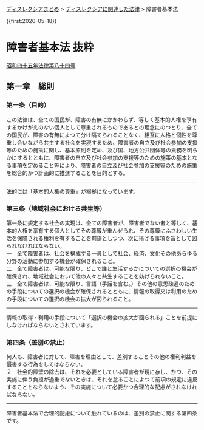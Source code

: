 <p class="breadcrumbs"><a href="../index.md">ディスレクシアまとめ</a> > <a href="index.md">ディスレクシアに関連した法律</a> > 障害者基本法

{{first:2020-05-18}}

# 障害者基本法 抜粋
[昭和四十五年法律第八十四号](https://elaws.e-gov.go.jp/search/elawsSearch/elaws_search/lsg0500/detail?lawId=345AC1000000084)
## 第一章　総則
### 第一条（目的）
この法律は、全ての国民が、障害の有無にかかわらず、等しく基本的人権を享有するかけがえのない個人として尊重されるものであるとの理念にのつとり、全ての国民が、障害の有無によつて分け隔てられることなく、相互に人格と個性を尊重し合いながら共生する社会を実現するため、障害者の自立及び社会参加の支援等のための施策に関し、基本原則を定め、及び<span class="highlight">国、地方公共団体等の責務を明らかにする</span>とともに、障害者の自立及び社会参加の支援等のための施策の基本となる事項を定めること等により、障害者の自立及び社会参加の支援等のための施策を総合的かつ計画的に推進することを目的とする。

---

<div class="note"><i class="fa fa-comment-o"></i> 法的には「基本的人権の尊重」が根拠になっています。</div>

### 第三条（地域社会における共生等）
第一条に規定する社会の実現は、全ての障害者が、障害者でない者と等しく、基本的人権を享有する個人としてその尊厳が重んぜられ、その尊厳にふさわしい生活を保障される権利を有することを前提としつつ、次に掲げる事項を旨として図られなければならない。  
一　全て障害者は、社会を構成する一員として社会、経済、文化その他あらゆる分野の活動に参加する機会が確保されること。  
二　全て障害者は、可能な限り、どこで誰と生活するかについての選択の機会が確保され、地域社会において他の人々と共生することを妨げられないこと。  
三　全て障害者は、可能な限り、言語（手話を含む。）その他の意思疎通のための手段についての選択の機会が確保されるとともに、<span class="highlight">情報の取得又は利用のための手段についての選択の機会の拡大が図られること。</span>

---

<div class="note"><i class="fa fa-comment-o"></i> 情報の取得・利用の手段について「選択の機会の拡大が図られる」ことを前提にしなければならないとされています。</div>

### 第四条（差別の禁止）
何人も、障害者に対して、障害を理由として、差別することその他の権利利益を侵害する行為をしてはならない。  
２　<span class="highlight">社会的障壁の除去は、それを必要としている障害者が現に存し、かつ、その実施に伴う負担が過重でないときは、それを怠ることによつて前項の規定に違反することとならないよう、その実施について必要かつ合理的な配慮がされなければならない。</span>

---
<div class="note"><i class="fa fa-comment-o"></i> 障害者基本法で合理的配慮について触れているのは、差別の禁止に関する第四条です。</div>
